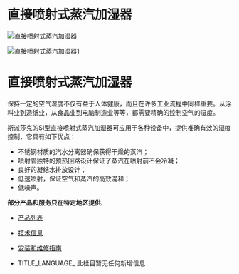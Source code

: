 

# 直接喷射式蒸汽加湿器

![直接喷射式蒸汽加湿器](/d/file/p/15a2709ac370ae9823de55ba622d29d1.jpg)

![直接喷射式蒸汽加湿器1](/d/file/p/15a2709ac370ae9823de55ba622d29d1.jpg)

# 直接喷射式蒸汽加湿器

保持一定的空气湿度不仅有益于人体健康，而且在许多工业流程中同样重要。从涂料业到造纸业，从食品业到电脑制造业等等，都需要精确的控制空气的湿度。

斯派莎克的SI型直接喷射式蒸汽加湿器可应用于各种设备中，提供准确有效的湿度控制，它具有如下优点：

-   不锈钢材质的汽水分离器确保获得干燥的蒸汽；
-   喷射管独特的预热回路设计保证了蒸汽在喷射前不会冷凝；
-   良好的凝结水排放设计；
-   低速喷射，保证空气和蒸汽的高效混和；
-   低噪声。

**部分产品和服务只在特定地区提供.**

-   [产品列表](javascript:navactive(1);)
-   [技术信息](javascript:navactive(2);)
-   [安装和维修指南](javascript:navactive(3);)

-   TITLE_LANGUAGE_
此栏目暂无任何新增信息
